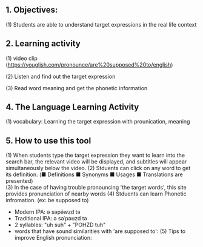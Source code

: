 
## 1. Objectives: 
(1) Students are able to understand target expressions in the real life context 



## 2. Learning activity

 (1) video clip (https://youglish.com/pronounce/are%20supposed%20to/english)
 
 (2) Listen and find out the target expression 
 
 (3) Read word meaning and get the phonetic information  
 
## 4. The Language Learning Activity

(1) vocabulary: Learning the target expression with prounication, meaning

## 5. How to use this tool 
(1) When students type the target expression they want to learn into the search bar, the relevant video will be displayed, and subtitles will appear simultaneously below the video.
(2) Stduents can click on any word to get its definition. (■ Definitions    ■ Synonyms    ■ Usages    ■ Translations are presented)    
(3) In the case of having trouble pronouncing 'the target words', this site provides pronunciation of nearby words
(4) Stduents can learn Phonetic infromation. (ex: be supposed to) 
- Modern IPA: ə səpə́wzd tə
- Traditional IPA: ə səˈpəʊzd tə
- 2 syllables: "uh suh" + "POHZD tuh"
- words that have sound similarities with 'are supposed to':
(5) Tips to improve English pronunciation:
